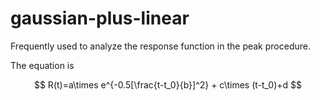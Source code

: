 # gaussian-plus-linear
Frequently used to analyze the response function in the peak procedure. 

The equation is

$$
R(t)=a\times e^{-0.5[\frac{t-t_0}{b}]^2} + c\times (t-t_0)+d
$$
